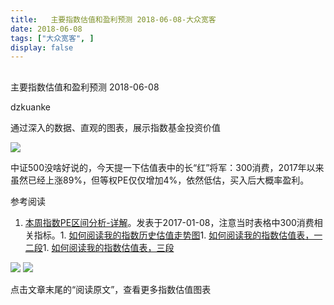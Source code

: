 ```yaml
---
title:   主要指数估值和盈利预测 2018-06-08-大众宽客
date: 2018-06-08
tags: ["大众宽客", ]
display: false
---
```



## 



主要指数估值和盈利预测 2018-06-08




dzkuanke




通过深入的数据、直观的图表，展示指数基金投资价值


<img class="" data-copyright="0" data-ratio="0.5261194029850746" data-s="300,640" src="https://mmbiz.qpic.cn/mmbiz_png/PKw3FQPmhIgcgk3g7fic4fhicwmdKeCgNKyN9ibV4PHibkbpy9IBhcHjrZ7yiaDmwUG0Onp6DpbM2aqTbKgELLpNU4w/640?wx_fmt=png" data-type="png" data-w="1072" style=""/>



中证500没啥好说的，今天提一下估值表中的长“红”将军：300消费，2017年以来虽然已经上涨89%，但等权PE仅仅增加4%，依然低估，买入后大概率盈利。



参考阅读
1. [本周指数PE区间分析-详解](http://mp.weixin.qq.com/s?__biz=MzAwMTc1MDcwNw==&amp;mid=2648271915&amp;idx=1&amp;sn=49ba3ba9ccbce31938b44d337ad17457&amp;chksm=82f92ff7b58ea6e118bfc3103f5893a3cc061b1f7da41b4d404fbc0fa4dc3d8efd88456f681d&amp;scene=21#wechat_redirect)。发表于2017-01-08，注意当时表格中300消费相关指标。1. [如何阅读我的指数历史估值走势图](http://mp.weixin.qq.com/s?__biz=MzAwMTc1MDcwNw==&amp;mid=2648272715&amp;idx=1&amp;sn=d24a7d159b4759e7d1b0a4ab0aaa9c46&amp;chksm=82f92c97b58ea5811a332f94fe1737016e3746b24be59485368eafaf094ef53f828688cb62ae&amp;scene=21#wechat_redirect)1. [如何阅读我的指数估值表，一二段](http://mp.weixin.qq.com/s?__biz=MzAwMTc1MDcwNw==&amp;mid=2648272034&amp;idx=1&amp;sn=12b1858af175753f5ccebc0bc6c4cb4f&amp;chksm=82f92f7eb58ea668f844f51102599d20bb8730f438010159de83e85a4a34df3d44d568a9feb2&amp;scene=21#wechat_redirect)1. [如何阅读我的指数估值表，三段](http://mp.weixin.qq.com/s?__biz=MzAwMTc1MDcwNw==&amp;mid=2648272039&amp;idx=1&amp;sn=09c59d023c3ce227046966f260777cd5&amp;chksm=82f92f7bb58ea66dab5c428c2205bd4dda180360b643b28a357ab3e73a38d19303124242ad4d&amp;scene=21#wechat_redirect)
<img class="" data-copyright="0" data-ratio="0.6" data-s="300,640" src="https://mmbiz.qpic.cn/mmbiz_png/PKw3FQPmhIgcgk3g7fic4fhicwmdKeCgNKCsgOibOXHFa4XK7HsGaG4G5VGQJoQUq0HBkkcj9S6MOkMxNF2qK9FUw/640?wx_fmt=png" data-type="png" data-w="720" style=";"/>

<img class="" data-copyright="0" data-ratio="0.6" data-s="300,640" src="https://mmbiz.qpic.cn/mmbiz_png/PKw3FQPmhIgcgk3g7fic4fhicwmdKeCgNK51Vk7PXjoNrOFeQHUxiadTmW2qptXiaiaAUGQibw5yQRB2FHiajRf7yXs0A/640?wx_fmt=png" data-type="png" data-w="720" style=""/>





点击文章末尾的“阅读原文”，查看更多指数估值图表